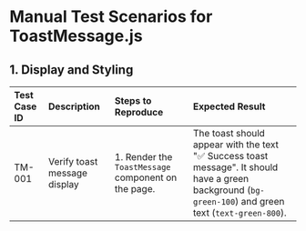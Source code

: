 
# Manual Test Scenarios for ToastMessage.js

## 1. Display and Styling

| Test Case ID | Description | Steps to Reproduce | Expected Result |
| :--- | :--- | :--- | :--- |
| TM-001 | Verify toast message display | 1. Render the `ToastMessage` component on the page. | The toast should appear with the text "✅ Success toast message". It should have a green background (`bg-green-100`) and green text (`text-green-800`). |

